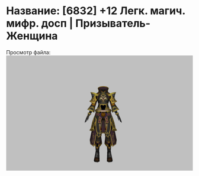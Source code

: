 # Название: [6832] +12 Легк. магич. мифр. досп | Призыватель-Женщина

Просмотр файла:
![p090023.png](p090023.png)